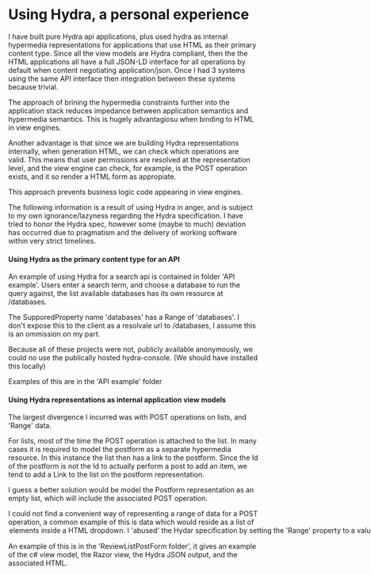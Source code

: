 # Using Hydra, a personal experience

I have built pure Hydra api applications, plus used hydra as internal hypermedia representations for applications that use HTML as their primary content type. Since all the view models are Hydra compliant, then the the HTML applications all have a full JSON-LD interface for all operations by default when content negotiating application/json. Once I had 3 systems using the same API interface then integration between these systems because trivial.

The approach of brining the hypermedia constraints further into the application stack reduces impedance between application semantics and hypermedia semantics. This is hugely advantagiosu when binding to HTML in view engines. 

Another advantage is that since we are building Hydra representations internally, when generation HTML, we can check which operations are valid. This means that user permissions are resolved at the representation level, and the view engine can check, for example, is the POST operation exists, and it so render a HTML form as appropiate.

This approach prevents business logic code appearing in view engines.

The following information is a result of using Hydra in anger, and is subject to my own ignorance/lazyness regarding the Hydra specification. I have tried to honor the Hydra spec, however some (maybe to much) deviation has occurred due to pragmatism and the delivery of working software within very strict timelines.


#### Using Hydra as the primary content type for an API

An example of using Hydra for a search api is contained in folder 'API example'. Users enter a search term, and choose a database to run the query against, the list available databases has its own resource at /databases.

The SupporedProperty name 'databases' has a Range of 'databases'. I don't expose this to the client as a resolvale url to /databases, I assume this is an ommission on my part.

Because all of these projects were not, publicly available anonymously, we could no use the publically hosted hydra-console. (We should have installed this locally)

Examples of this are in the 'API example' folder

#### Using Hydra representations as internal application view models

The largest divergence I incurred was with POST operations on lists, and 'Range' data.

For lists, most of the time the POST operation is attached to the list. In many cases it is required to model the postform as a separate hypermedia resource. In this instance the list then has a link to the postform. Since the Id of the postform is not the Id to actually perform a post to add an item, we tend to add a Link to the list  on the postform representation.

I guess a better solution would be model the Postform representation as an empty list, which will include the associated POST operation.

I could not find a convenient way of representing a range of data for a POST operation, a common example of this is data which would reside as a list of <option> elements inside a HTML dropdown. I 'abused' the Hydar specification by setting the 'Range' property to a value of 'Data' and then attached a list of Hydra classes, one for each available value.
  
An example of this is in the 'ReviewListPostForm folder', it gives an example of the c# view model, the Razor view, the Hydra JSON output, and the associated HTML.
 
 

  
  
  




